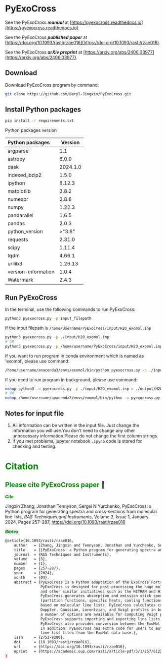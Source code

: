 # PyExoCross

See the PyExoCross ***manual*** at [https://pyexocross.readthedocs.io](https://pyexocross.readthedocs.io).

See the PyExoCross ***published paper*** at [https://doi.org/10.1093/rasti/rzae016](https://doi.org/10.1093/rasti/rzae016).

See the PyExoCross ***arXiv preprint*** at [https://arxiv.org/abs/2406.03977](https://arxiv.org/abs/2406.03977).


## Download

Download PyExoCross program by command:

```bash
git clone https://github.com/Beryl-Jingxin/PyExoCross.git
```

## Install Python packages

```bash
pip install -r requirements.txt
```

Python packages version

| Python packages     | Version  |
| :------------------ | -------- |
| argparse            | 1.1      |
| astropy             | 6.0.0    |
| dask                | 2024.1.0 |
| indexed_bzip2       | 1.5.0    |
| ipython             | 8.12.3   |
| matplotlib          | 3.8.2    |
| numexpr             | 2.8.8    |
| numpy               | 1.22.3   |
| pandarallel         | 1.6.5    |
| pandas              | 2.0.3    |
| python_version      | >"3.8"   |
| requests            | 2.31.0   |
| scipy               | 1.11.4   |
| tqdm                | 4.66.1   |
| urllib3             | 1.26.13  |
| version-information | 1.0.4    |
| Watermark           | 2.4.3    |

## Run PyExoCross

In the terminal, use the following commands to run PyExoCross:

```bash
python3 pyexocross.py -p input_filepath
```

If the input filepath is `/home/username/PyExoCross/input/H2O_exomol.inp`

```bash
python3 pyexocross.py -p ./input/H2O_exomol.inp
# OR 
python3 pyexocross.py -p /home/username/PyExoCross/input/H2O_exomol.inp
```

If you want to run program in conda environment which is named as 'exomol', please use command:

```bash
/home/username/anaconda3/envs/exomol/bin/python pyexocross.py -p ./input/H2O_exomol.inp
```

If you need to run program in background, please use command:

```bash
nohup python3 -u pyexocross.py -p ./input/H2O_exomol.inp > ./output/H2O_exomol.out 2>&1 &
# OR 
nohup /home/username/anaconda3/envs/exomol/bin/python -u pyexocross.py -p ./input/H2O_exomol.inp > ./output/H2O_exomol.out 2>&1 &
```

## Notes for input file

1. All information can be written in the input file. Just change the information you will use.You don't need to change any other unnecessary information.Please do not change the first column strings.
2. If you met problems, jupyter notebook `.ipynb` code is stored for checking and testing.


# <font color=Green>**Citation**</font>

## <font color=Green>**Please cite PyExoCross paper**</font> :green_heart:

<font color=Green>***Cite***</font>

Jingxin Zhang, Jonathan Tennyson, Sergei N Yurchenko, 
PyExoCross: a Python program for generating spectra and cross-sections from molecular line lists, 
*RAS Techniques and Instruments*, Volume 3, Issue 1, January 2024, Pages 257–287, 
https://doi.org/10.1093/rasti/rzae016

<font color=Green>***Bibtex***</font>

```bash
@article{10.1093/rasti/rzae016,
    author   = {Zhang, Jingxin and Tennyson, Jonathan and Yurchenko, Sergei N},
    title    = {{PyExoCross: a Python program for generating spectra and cross-sections from molecular line lists}},
    journal  = {RAS Techniques and Instruments},
    volume   = {3},
    number   = {1},
    pages    = {257-287},
    year     = {2024},
    month    = {04},
    abstract = {PyExoCross is a Python adaptation of the ExoCross Fortran application, 
                PyExoCross is designed for post-processing the huge molecular line lists generated by the ExoMol project 
                and other similar initiatives such as the HITRAN and HITEMP data bases. 
                PyExoCross generates absorption and emission stick spectra, cross-sections, and other properties 
                (partition functions, specific heats, cooling functions, lifetimes, and oscillator strengths) 
                based on molecular line lists. PyExoCross calculates cross-sections with four line profiles: 
                Doppler, Gaussian, Lorentzian, and Voigt profiles in both sampling and binned methods; 
                a number of options are available for computing Voigt profiles which we test for speed and accuracy. 
                PyExoCross supports importing and exporting line lists in the ExoMol and HITRAN/HITEMP formats. 
                PyExoCross also provides conversion between the ExoMol and HITRAN data formats. 
                In addition, PyExoCross has extra code for users to automate the batch download of 
                line list files from the ExoMol data base.},
    issn     = {2752-8200},
    doi      = {10.1093/rasti/rzae016},
    url      = {https://doi.org/10.1093/rasti/rzae016},
    eprint   = {https://academic.oup.com/rasti/article-pdf/3/1/257/61224370/rzae016.pdf},
}
```